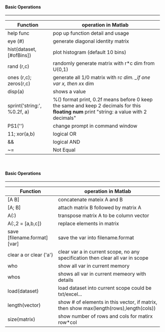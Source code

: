 #### Basic Operations
-------------------------------

Function | operation in Matlab
---------|---------------------
help func | pop up function detail and usage
eye (#) | generate diagonal identity matrix
hist(dataset, [#ofBins]) | plot histogram (default 10 bins)
rand (r,c)| randomly generate matrix with r*c dim from U(0,1)
ones (r,c); zeros(r,c) | generate all 1/0 matrix with r*c dim. _if one var x, then x*x dim
disp(a) | shows a value
sprint('string:', %0.2f, a) |%() format print, 0.2f means before 0 keep the same and keep 2 decimals for this __floating num__ print "string: a value with 2 decimals"
PS1('')| change prompt in command window
11; xor(a,b)| logical OR
&& |logical AND
~= |Not Equal

&nbsp;
&nbsp;


#### Basic Operations
-------------------------------

Function | operation in Matlab
---------|---------------------
[A B] | concatenate mateix A and B
[A; B]| attach matrix B followed by matrix A
A(:) |transpose matrix A to be column vector
A(:,2 = [a,b,c]) | replace elements in matrix
save [filename.format] [var] | save the var into filename.format
clear a or clear ('a')|clear var a in current scope, no any specification then clear all var in scope
who| show all var in current memory
whos | shows all var in current memeory with details
load(dataset)|load dataset into current scope could be txt/excel...
length(vector)| show # of elements in this vector, if matrix, then show max(length(rows),length(cols))
size(matrix)| show number of rows and cols for matirx row*col
